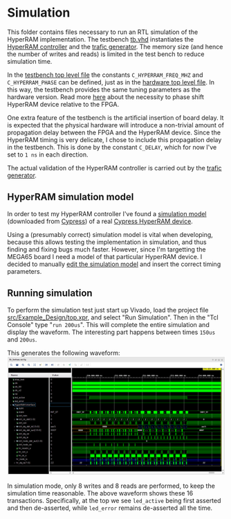 # Simulation

This folder contains files necessary to run an RTL simulation of the HyperRAM
implementation. The testbench [tb.vhd](tb.vhd) instantiates the [HyperRAM
controller](../src/hyperram) and the [trafic generator](../src/Example_Design/trafic_gen.vhd).
The memory size (and hence the number of writes and reads) is limited in the
test bench to reduce simulation time.

In the [testbench top level file](tb.vhd#L10) the constants `C_HYPERRAM_FREQ_MHZ`
and `C_HYPERRAM_PHASE` can be defined, just as in the [hardware top level
file](../src/Example_Design/top.vhd#L40). In this way, the testbench provides the same
tuning parameters as the hardware version.
Read more [here](../src/hyperram#hyperram_iovhd) about the necessity to phase shift
HyperRAM device relative to the FPGA.

One extra feature of the testbench is the artificial insertion of board delay.
It is expected that the physical hardware will introduce a non-trivial amount
of propagation delay between the FPGA and the HyperRAM device. Since the
HyperRAM timing is very delicate, I chose to include this propagation delay in
the testbench.  This is done by the constant `C_DELAY`, which for now I've set
to `1 ns` in each direction.

The actual validation of the HyperRAM controller is carried out by the [trafic
generator](../src/Example_Design/trafic_gen.vhd).

## HyperRAM simulation model

In order to test my HyperRAM controller I've found a [simulation
model](../HyperRAM_Simulation_Model) (downloaded from
[Cypress](https://www.cypress.com/documentation/models/verilog/verilog-model-hyperbus-interface))
of a real [Cypress HyperRAM device](../doc/s27kl0642.pdf).

Using a (presumably correct) simulation model is vital when developing, because
this allows testing the implementation in simulation, and thus finding and
fixing bugs much faster. However, since I'm targetting the MEGA65 board I need
a model of that particular HyperRAM device. I decided to manually [edit the
simulation model](../HyperRAM_Simulation_Model/s27kl0642.v#L219) and insert the
correct timing parameters.

## Running simulation

To perform the simulation test just start up Vivado, load the project file
[src/Example_Design/top.xpr](src/Example_Design/top.xpr), and select "Run
Simulation". Then in the "Tcl Console" type "`run 200us`".  This will complete
the entire simulation and display the waveform. The interesting part happens
between times `150us` and `200us`.

This generates the following waveform:
![waveform](../doc/waveform.png)

In simulation mode, only 8 writes and 8 reads are performed, to keep the
simulation time reasonable. The above waveform shows these 16 transactions.
Specifically, at the top we see `led_active` being first asserted and then
de-asserted, while `led_error` remains de-asserted all the time.

